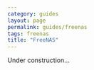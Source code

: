 ```yaml
---
category: guides
layout: page
permalink: guides/freenas
tags: freenas
title: "FreeNAS"
---
```


Under construction...
